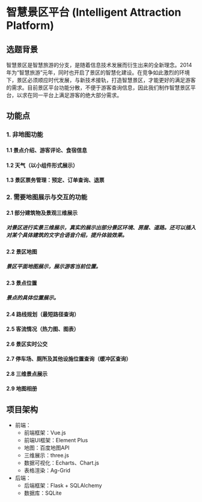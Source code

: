 # 智慧景区平台 (Intelligent Attraction Platform)


## 选题背景
智慧景区是智慧旅游的分支，是随着信息技术发展而衍生出来的全新理念。2014年为“智慧旅游”元年，同时也开启了景区的智慧化建设。在竞争如此激烈的环境下，景区必须顺应时代发展，与新技术接轨，打造智慧景区，才能更好的满足游客的需求。目前景区平台功能分散，不便于游客查询信息，因此我们制作智慧景区平台，以求在同一平台上满足游客的绝大部分需求。

## 功能点

### 1. 非地图功能

#### 1.1 景点介绍、游客评论、食宿信息

#### 1.2 天气（以小组件形式展示）

#### 1.3 景区票务管理：预定、订单查询、退票

### 2. 需要地图展示与交互的功能

#### 2.1 部分建筑物及景观三维展示
##### 对景区进行实景三维展示，真实的展示出部分景区环境、房屋、道路。还可以插入对某个具体建筑的文字合语音介绍，提升体验效果。
#### 2.2 景区地图
#####  景区平面地图展示，展示游客当前位置。
#### 2.3 景点位置
#####  景点的具体位置展示。
#### 2.4 路线规划（最短路径查询）

#### 2.5 客流情况（热力图、图表）

#### 2.6 景区实时公交

#### 2.7 停车场、厕所及其他设施位置查询（缓冲区查询）

#### 2.8 三维景点展示

#### 2.9 地图相册


## 项目架构
- 前端：
  - 前端框架：Vue.js
  - 前端UI框架：Element Plus
  - 地图：百度地图API
  - 三维展示：three.js
  - 数据可视化：Echarts、Chart.js
  - 表格渲染：Ag-Grid
- 后端：
  - 后端框架：Flask + SQLAlchemy
  - 数据库：SQLite





